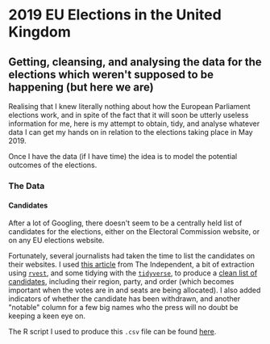 # 2019 EU Elections in the United Kingdom
## Getting, cleansing, and analysing the data for the elections which weren't supposed to be happening (but here we are)

Realising that I knew literally nothing about how the European Parliament elections work, and in spite of the fact that it will soon be utterly useless information for me, here is my attempt to obtain, tidy, and analyse whatever data I can get my hands on in relation to the elections taking place in May 2019.

Once I have the data (if I have time) the idea is to model the potential outcomes of the elections.

### The Data

#### Candidates

After a lot of Googling, there doesn't seem to be a centrally held list of candidates for the elections, either on the Electoral Commission website, or on any EU elections website.

Fortunately, several journalists had taken the time to list the candidates on their websites. I used [this article](https://inews-co-uk.cdn.ampproject.org/v/s/inews.co.uk/news/politics/european-elections-2019-candidates-mep-who-standing-eu-vote-full-list/amp/?usqp=mq331AQCCAE%3D&amp_js_v=0.1#aoh=15563404579313&amp_ct=1556340675013&referrer=https%3A%2F%2Fwww.google.com&amp_tf=From%20%251%24s&ampshare=https%3A%2F%2Finews.co.uk%2Fnews%2Fpolitics%2Feuropean-elections-2019-candidates-mep-who-standing-eu-vote-full-list%2F) from The Independent, a bit of extraction using [`rvest`](https://blog.rstudio.com/2014/11/24/rvest-easy-web-scraping-with-r/), and some tidying with the [`tidyverse`](https://www.tidyverse.org/), to produce a [clean list of candidates](data/2019_eu_candidates_uk.csv), including their region, party, and order (which becomes important when the votes are in and seats are being allocated). I also added indicators of whether the candidate has been withdrawn, and another "notable" column for a few big names who the press will no doubt be keeping a keen eye on.

The R script I used to produce this `.csv` file can be found [here](data/cleansing_scripts/candidates.R).
